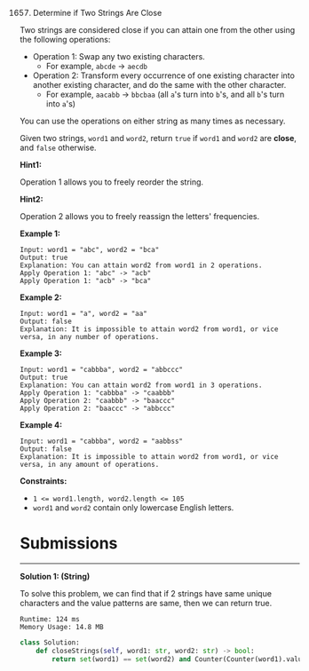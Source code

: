 1657. Determine if Two Strings Are Close

Two strings are considered close if you can attain one from the other using the following operations:

* Operation 1: Swap any two existing characters.
    * For example, `abcde` -> `aecdb`
* Operation 2: Transform every occurrence of one existing character into another existing character, and do the same with the other character.
    * For example, `aacabb` -> `bbcbaa` (all `a`'s turn into `b`'s, and all `b`'s turn into `a`'s)

You can use the operations on either string as many times as necessary.

Given two strings, `word1` and `word2`, return `true` if `word1` and `word2` are **close**, and `false` otherwise.

__Hint1:__

Operation 1 allows you to freely reorder the string.

__Hint2:__

Operation 2 allows you to freely reassign the letters' frequencies.


**Example 1:**
```
Input: word1 = "abc", word2 = "bca"
Output: true
Explanation: You can attain word2 from word1 in 2 operations.
Apply Operation 1: "abc" -> "acb"
Apply Operation 1: "acb" -> "bca"
```

**Example 2:**
```
Input: word1 = "a", word2 = "aa"
Output: false
Explanation: It is impossible to attain word2 from word1, or vice versa, in any number of operations.
```

**Example 3:**
```
Input: word1 = "cabbba", word2 = "abbccc"
Output: true
Explanation: You can attain word2 from word1 in 3 operations.
Apply Operation 1: "cabbba" -> "caabbb"
Apply Operation 2: "caabbb" -> "baaccc"
Apply Operation 2: "baaccc" -> "abbccc"
```

**Example 4:**
```
Input: word1 = "cabbba", word2 = "aabbss"
Output: false
Explanation: It is impossible to attain word2 from word1, or vice versa, in any amount of operations.
```

**Constraints:**

* `1 <= word1.length, word2.length <= 105`
* `word1` and `word2` contain only lowercase English letters.

# Submissions
---
**Solution 1: (String)**

To solve this problem, we can find that if 2 strings have same unique characters and the value patterns are same, then we can return true.

```
Runtime: 124 ms
Memory Usage: 14.8 MB
```
```python
class Solution:
    def closeStrings(self, word1: str, word2: str) -> bool:
        return set(word1) == set(word2) and Counter(Counter(word1).values()) == Counter(Counter(word2).values())
```